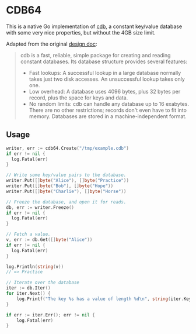 CDB64
===

This is a native Go implementation of [cdb][1], a constant key/value database
with some very nice properties, but without the 4GB size limit.

Adapted from the original [design doc][1]:

> cdb is a fast, reliable, simple package for creating and reading constant databases. Its database structure provides several features:
> - Fast lookups: A successful lookup in a large database normally takes just two disk accesses. An unsuccessful lookup takes only one.
> - Low overhead: A database uses 4096 bytes, plus 32 bytes per record, plus the space for keys and data.
> - No random limits: cdb can handle any database up to 16 exabytes. There are no other restrictions; records don't even have to fit into memory. Databases are stored in a machine-independent format.

[1]: http://cr.yp.to/cdb.html

Usage
-----

```go
writer, err := cdb64.Create("/tmp/example.cdb")
if err != nil {
  log.Fatal(err)
}

// Write some key/value pairs to the database.
writer.Put([]byte("Alice"), []byte("Practice"))
writer.Put([]byte("Bob"), []byte("Hope"))
writer.Put([]byte("Charlie"), []byte("Horse"))

// Freeze the database, and open it for reads.
db, err := writer.Freeze()
if err != nil {
  log.Fatal(err)
}

// Fetch a value.
v, err := db.Get([]byte("Alice"))
if err != nil {
  log.Fatal(err)
}

log.Println(string(v))
// => Practice

// Iterate over the database
iter := db.Iter()
for iter.Next() {
    log.Printf("The key %s has a value of length %d\n", string(iter.Key()), len(iter.Value()))
}

if err := iter.Err(); err != nil {
    log.Fatal(err)
}
```
